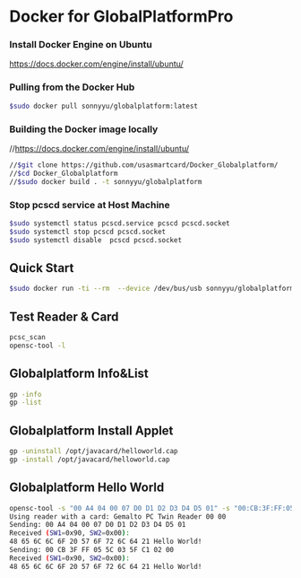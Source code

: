 # Docker for GlobalPlatformPro
### Install Docker Engine on Ubuntu

https://docs.docker.com/engine/install/ubuntu/

### Pulling from the Docker Hub
```bash
$sudo docker pull sonnyyu/globalplatform:latest
```
### Building the Docker image locally
//https://docs.docker.com/engine/install/ubuntu/
```bash
//$git clone https://github.com/usasmartcard/Docker_Globalplatform/
//$cd Docker_Globalplatform
//$sudo docker build . -t sonnyyu/globalplatform
```
### Stop pcscd service at Host Machine
```bash
$sudo systemctl status pcscd.service pcscd pcscd.socket
$sudo systemctl stop pcscd pcscd.socket
$sudo systemctl disable  pcscd pcscd.socket
```
## Quick Start
```bash
$sudo docker run -ti --rm  --device /dev/bus/usb sonnyyu/globalplatform
```
## Test Reader & Card
```bash
pcsc_scan
opensc-tool -l
```
## Globalplatform Info&List
```bash
gp -info
gp -list
```
## Globalplatform Install Applet
```bash
gp -uninstall /opt/javacard/helloworld.cap
gp -install /opt/javacard/helloworld.cap
```
## Globalplatform Hello World
```bash
opensc-tool -s "00 A4 04 00 07 D0 D1 D2 D3 D4 D5 01" -s "00:CB:3F:FF:05:5C:03:5F:C1:02:00"
Using reader with a card: Gemalto PC Twin Reader 00 00
Sending: 00 A4 04 00 07 D0 D1 D2 D3 D4 D5 01
Received (SW1=0x90, SW2=0x00):
48 65 6C 6C 6F 20 57 6F 72 6C 64 21 Hello World!
Sending: 00 CB 3F FF 05 5C 03 5F C1 02 00
Received (SW1=0x90, SW2=0x00):
48 65 6C 6C 6F 20 57 6F 72 6C 64 21 Hello World!
```


